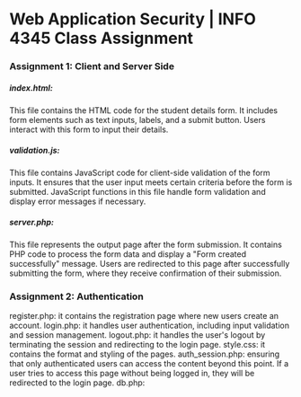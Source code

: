 # Web Application Security | INFO 4345 Class Assignment
<h3>Assignment 1: Client and Server Side</h3>
<h5>index.html:</h5>
This file contains the HTML code for the student details form.
It includes form elements such as text inputs, labels, and a submit button.
Users interact with this form to input their details. <br>
<be>
<h5>validation.js:</h5>
This file contains JavaScript code for client-side validation of the form inputs.
It ensures that the user input meets certain criteria before the form is submitted.
JavaScript functions in this file handle form validation and display error messages if necessary.
<be></be>
<h5>server.php:</h5>
This file represents the output page after the form submission.
It contains PHP code to process the form data and display a "Form created successfully" message.
Users are redirected to this page after successfully submitting the form, where they receive confirmation of their submission.

<h3>Assignment 2: Authentication</h3>
register.php: it contains the registration page where new users create an account.
login.php: it handles user authentication, including input validation and session management.
logout.php: it handles the user's logout by terminating the session and redirecting to the login page.
style.css: it contains the format and styling of the pages.
auth_session.php: ensuring that only authenticated users can access the content beyond this point. If a user tries to access this page without being logged in, they will be redirected to the login page.
db.php: 







